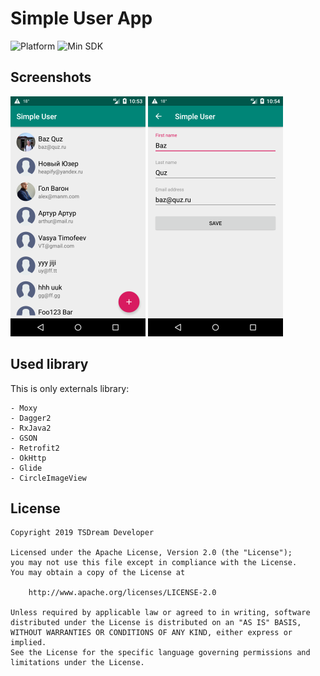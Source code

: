 # Simple User App
![Platform](https://img.shields.io/badge/platform-android-brightgreen.svg) ![Min SDK](https://img.shields.io/badge/minSdk-v19-brightgreen.svg)

## Screenshots

![Main](https://raw.githubusercontent.com/timtsj/SimpleUser/master/screenshot/Screenshot_1568480039.png "Main") ![Detail](https://raw.githubusercontent.com/timtsj/SimpleUser/master/screenshot/Screenshot_1568480043.png "Detail")

## Used library

  This is only externals library:

```
- Moxy
- Dagger2
- RxJava2
- GSON
- Retrofit2
- OkHttp
- Glide
- CircleImageView
```

## License

```
Copyright 2019 TSDream Developer

Licensed under the Apache License, Version 2.0 (the "License");
you may not use this file except in compliance with the License.
You may obtain a copy of the License at

    http://www.apache.org/licenses/LICENSE-2.0

Unless required by applicable law or agreed to in writing, software
distributed under the License is distributed on an "AS IS" BASIS,
WITHOUT WARRANTIES OR CONDITIONS OF ANY KIND, either express or implied.
See the License for the specific language governing permissions and
limitations under the License.
```

[//]: # (These are reference links used in the body of this note and get stripped out when the markdown processor does its job. There is no need to format nicely because it shouldn't be seen. Thanks SO - http://stackoverflow.com/questions/4823468/store-comments-in-markdown-syntax)


   [OpenWeatherMap]: <https://openweathermap.org/>
